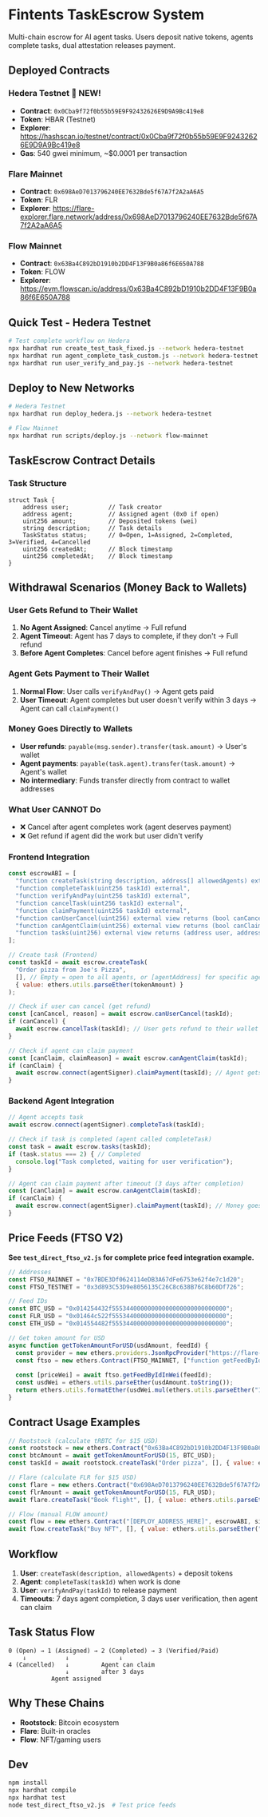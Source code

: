 # Fintents TaskEscrow System

Multi-chain escrow for AI agent tasks. Users deposit native tokens, agents complete tasks, dual attestation releases payment.

## Deployed Contracts

### Hedera Testnet 🚀 NEW!
- **Contract**: `0x0Cba9f72f0b55b59E9F92432626E9D9A9Bc419e8`
- **Token**: HBAR (Testnet)
- **Explorer**: https://hashscan.io/testnet/contract/0x0Cba9f72f0b55b59E9F92432626E9D9A9Bc419e8
- **Gas**: 540 gwei minimum, ~$0.0001 per transaction

### Flare Mainnet  
- **Contract**: `0x698AeD7013796240EE7632Bde5f67A7f2A2aA6A5`
- **Token**: FLR
- **Explorer**: https://flare-explorer.flare.network/address/0x698AeD7013796240EE7632Bde5f67A7f2A2aA6A5

### Flow Mainnet
- **Contract**: `0x63Ba4C892bD1910b2DD4F13F9B0a86f6E650A788`
- **Token**: FLOW
- **Explorer**: https://evm.flowscan.io/address/0x63Ba4C892bD1910b2DD4F13F9B0a86f6E650A788

## Quick Test - Hedera Testnet

```bash
# Test complete workflow on Hedera
npx hardhat run create_test_task_fixed.js --network hedera-testnet
npx hardhat run agent_complete_task_custom.js --network hedera-testnet
npx hardhat run user_verify_and_pay.js --network hedera-testnet
```

## Deploy to New Networks

```bash
# Hedera Testnet
npx hardhat run deploy_hedera.js --network hedera-testnet

# Flow Mainnet
npx hardhat run scripts/deploy.js --network flow-mainnet
```

## TaskEscrow Contract Details

### Task Structure
```solidity
struct Task {
    address user;           // Task creator
    address agent;          // Assigned agent (0x0 if open)
    uint256 amount;         // Deposited tokens (wei)
    string description;     // Task details
    TaskStatus status;      // 0=Open, 1=Assigned, 2=Completed, 3=Verified, 4=Cancelled
    uint256 createdAt;      // Block timestamp
    uint256 completedAt;    // Block timestamp
}
```

## Withdrawal Scenarios (Money Back to Wallets)

### User Gets Refund to Their Wallet
1. **No Agent Assigned**: Cancel anytime → Full refund
2. **Agent Timeout**: Agent has 7 days to complete, if they don't → Full refund  
3. **Before Agent Completes**: Cancel before agent finishes → Full refund

### Agent Gets Payment to Their Wallet  
1. **Normal Flow**: User calls `verifyAndPay()` → Agent gets paid
2. **User Timeout**: Agent completes but user doesn't verify within 3 days → Agent can call `claimPayment()`

### Money Goes Directly to Wallets
- **User refunds**: `payable(msg.sender).transfer(task.amount)` → User's wallet
- **Agent payments**: `payable(task.agent).transfer(task.amount)` → Agent's wallet
- **No intermediary**: Funds transfer directly from contract to wallet addresses

### What User CANNOT Do
- ❌ Cancel after agent completes work (agent deserves payment)
- ❌ Get refund if agent did the work but user didn't verify

### Frontend Integration

```javascript
const escrowABI = [
  "function createTask(string description, address[] allowedAgents) external payable returns (uint256)",
  "function completeTask(uint256 taskId) external",
  "function verifyAndPay(uint256 taskId) external",
  "function cancelTask(uint256 taskId) external",
  "function claimPayment(uint256 taskId) external",
  "function canUserCancel(uint256) external view returns (bool canCancel, string reason)",
  "function canAgentClaim(uint256) external view returns (bool canClaim, string reason)",
  "function tasks(uint256) external view returns (address user, address agent, uint256 amount, string description, uint8 status, uint256 createdAt, uint256 completedAt)"
];

// Create task (Frontend)
const taskId = await escrow.createTask(
  "Order pizza from Joe's Pizza", 
  [], // Empty = open to all agents, or [agentAddress] for specific agent
  { value: ethers.utils.parseEther(tokenAmount) }
);

// Check if user can cancel (get refund)
const [canCancel, reason] = await escrow.canUserCancel(taskId);
if (canCancel) {
  await escrow.cancelTask(taskId); // User gets refund to their wallet
}

// Check if agent can claim payment
const [canClaim, claimReason] = await escrow.canAgentClaim(taskId);
if (canClaim) {
  await escrow.connect(agentSigner).claimPayment(taskId); // Agent gets paid to their wallet
}
```

### Backend Agent Integration

```javascript
// Agent accepts task
await escrow.connect(agentSigner).completeTask(taskId);

// Check if task is completed (agent called completeTask)
const task = await escrow.tasks(taskId);
if (task.status === 2) { // Completed
  console.log("Task completed, waiting for user verification");
}

// Agent can claim payment after timeout (3 days after completion)
const [canClaim] = await escrow.canAgentClaim(taskId);
if (canClaim) {
  await escrow.connect(agentSigner).claimPayment(taskId); // Money goes to agent's wallet
}
```

## Price Feeds (FTSO V2)

**See `test_direct_ftso_v2.js` for complete price feed integration example.**

```javascript
// Addresses
const FTSO_MAINNET = "0x7BDE3Df0624114eDB3A67dFe6753e62f4e7c1d20";
const FTSO_TESTNET = "0x3d893C53D9e8056135C26C8c638B76C8b60Df726";

// Feed IDs  
const BTC_USD = "0x014254432f55534400000000000000000000000000";
const FLR_USD = "0x01464c522f55534400000000000000000000000000";
const ETH_USD = "0x014554482f55534400000000000000000000000000";

// Get token amount for USD
async function getTokenAmountForUSD(usdAmount, feedId) {
  const provider = new ethers.providers.JsonRpcProvider("https://flare-api.flare.network/ext/C/rpc");
  const ftso = new ethers.Contract(FTSO_MAINNET, ["function getFeedByIdInWei(bytes21) external view returns (uint256, uint64)"], provider);
  
  const [priceWei] = await ftso.getFeedByIdInWei(feedId);
  const usdWei = ethers.utils.parseEther(usdAmount.toString());
  return ethers.utils.formatEther(usdWei.mul(ethers.utils.parseEther("1")).div(priceWei));
}
```

## Contract Usage Examples

```javascript
// Rootstock (calculate tRBTC for $15 USD)
const rootstock = new ethers.Contract("0x63Ba4C892bD1910b2DD4F13F9B0a86f6E650A788", escrowABI, signer);
const btcAmount = await getTokenAmountForUSD(15, BTC_USD);
const taskId = await rootstock.createTask("Order pizza", [], { value: ethers.utils.parseEther(btcAmount) });

// Flare (calculate FLR for $15 USD)
const flare = new ethers.Contract("0x698AeD7013796240EE7632Bde5f67A7f2A2aA6A5", escrowABI, signer);
const flrAmount = await getTokenAmountForUSD(15, FLR_USD);
await flare.createTask("Book flight", [], { value: ethers.utils.parseEther(flrAmount) });

// Flow (manual FLOW amount)
const flow = new ethers.Contract("[DEPLOY_ADDRESS_HERE]", escrowABI, signer);
await flow.createTask("Buy NFT", [], { value: ethers.utils.parseEther("15") });
```

## Workflow

1. **User**: `createTask(description, allowedAgents)` + deposit tokens
2. **Agent**: `completeTask(taskId)` when work is done  
3. **User**: `verifyAndPay(taskId)` to release payment
4. **Timeouts**: 7 days agent completion, 3 days user verification, then agent can claim

## Task Status Flow

```
0 (Open) → 1 (Assigned) → 2 (Completed) → 3 (Verified/Paid)
    ↓           ↓              ↓
4 (Cancelled)   ↓         Agent can claim
                ↓         after 3 days
            Agent assigned
```

## Why These Chains

- **Rootstock**: Bitcoin ecosystem
- **Flare**: Built-in oracles  
- **Flow**: NFT/gaming users

## Dev

```bash
npm install
npx hardhat compile  
npx hardhat test
node test_direct_ftso_v2.js  # Test price feeds
``` 